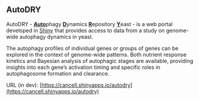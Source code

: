 ## AutoDRY

AutoDRY - <u>**Auto**</u>phagy <u>**D**</u>ynamics <u>**R**</u>epository <u>**Y**</u>east - 
is a web portal developed in [Shiny](https://shiny.posit.co/) that provides access to 
data from a study on genome-wide autophagy dynamics in yeast.

The autophagy profiles of individual genes or groups of genes can be
explored in the context of genome-wide patterns. Both nutrient response
kinetics and Bayesian analysis of autophagic stages are available,
providing insights into each gene’s activation timing and specific roles
in autophagosome formation and clearance.

URL (in dev): [https://cancell.shinyapps.io/autodry](https://cancell.shinyapps.io/autodry)
